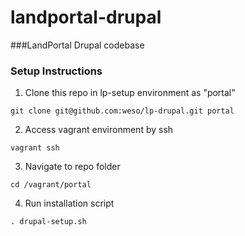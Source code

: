 landportal-drupal
=================

###LandPortal Drupal codebase

### Setup Instructions
1. Clone this repo in lp-setup environment as "portal"
```
git clone git@github.com:weso/lp-drupal.git portal
```
2. Access vagrant environment by ssh
```
vagrant ssh
```
3. Navigate to repo folder
```
cd /vagrant/portal
```
4. Run installation script
```
. drupal-setup.sh
```
